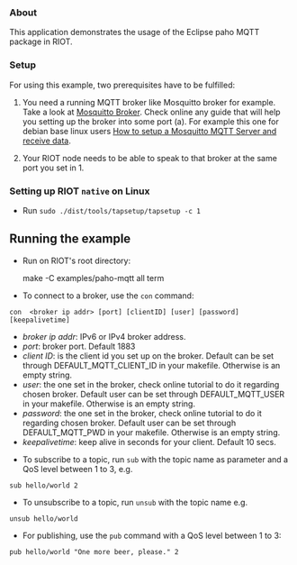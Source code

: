 ### About
This application demonstrates the usage of the Eclipse paho MQTT package in RIOT.

### Setup
For using this example, two prerequisites have to be fulfilled:

1. You need a running MQTT broker like Mosquitto broker for example. Take a look at
[Mosquitto Broker](https://mosquitto.org/). Check online any guide that will
help you setting up the broker into some port (a).
For example this one for debian base linux users
[How to setup a Mosquitto MQTT Server and receive data](https://www.digitalocean.com/community/questions/how-to-setup-a-mosquitto-mqtt-server-and-receive-data-from-owntracks).

2. Your RIOT node needs to be able to speak to that broker at the same port you set in 1.

### Setting up RIOT `native` on Linux
- Run `sudo ./dist/tools/tapsetup/tapsetup -c 1`

## Running the example
- Run on RIOT's root directory:

  make -C examples/paho-mqtt all term

- To connect to a broker, use the `con` command:
```
con  <broker ip addr> [port] [clientID] [user] [password] [keepalivetime]
```
  * *broker ip addr*: IPv6 or IPv4 broker address.
  * *port*: broker port. Default 1883
  * *client ID*: is the client id you set up on the broker. Default can be set
     through DEFAULT_MQTT_CLIENT_ID in your makefile. Otherwise is an empty string.
  * *user*: the one set in the broker, check online tutorial to do it regarding chosen broker.
     Default user can be set through DEFAULT_MQTT_USER in your makefile. Otherwise is an empty string.
  * *password*: the one set in the broker, check online tutorial to do it regarding chosen broker.
     Default user can be set through DEFAULT_MQTT_PWD in your makefile. Otherwise is an empty string.
  * *keepalivetime*: keep alive in seconds for your client. Default 10 secs.

- To subscribe to a topic, run `sub` with the topic name as parameter and a QoS
  level between 1 to 3, e.g.
```
sub hello/world 2
```
- To unsubscribe to a topic, run `unsub` with the topic name e.g.
```
unsub hello/world
```

- For publishing, use the `pub` command with a QoS level between 1 to 3:
```
pub hello/world "One more beer, please." 2
```
